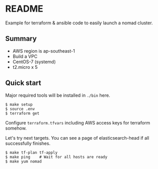 # README

Example for terraform & ansible code to easily launch a nomad cluster.

## Summary
- AWS region is ap-southeast-1
- Build a VPC
- CentOS-7 (systemd)
- t2.micro x 5

## Quick start
Major required tools will be installed in `./bin` here.
```
$ make setup
$ source .env
$ terraform get
```

Configure `terraform.tfvars` including AWS access keys for terraform somehow.

Let's try next targets. You can see a page of elasticsearch-head if all successfully finishes.
```
$ make tf-plan tf-apply
$ make ping    # Wait for all hosts are ready
$ make yum nomad
```
